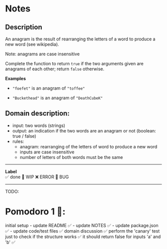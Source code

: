 # Notes

## Description 

An anagram is the result of rearranging the letters of a word to produce a new word (see wikipedia).

Note: anagrams are case insensitive

Complete the function to return `true` if the two arguments given are anagrams of each other; return `false` otherwise.

**Examples**

- `"foefet"`  is an anagram of `"toffee"`

- `"Buckethead"` is an anagram of `"DeathCubeK"`

## Domain description:

- input: two words (strings)
- output: an indication if the two words are an anagram or not (boolean: true / false)
- rules:
    - anagram: rearranging of the letters of word to produce a new word 
    - inputs are case insensitive
    - number of letters of both words must be the same

---

**Label**  
✅ done 🚧 WIP ❌ ERROR 🐛 BUG 

---

TODO:

# Pomodoro 1 🍅:
initial setup
    - update README ✅
    - update NOTES ✅ 
    - update package.json ✅
    - update code/test files ✅
domain discussion ✅
perform the 'canary' test just to check if the structure works ✅
it should return false for inputs 'a' and 'b' ✅
